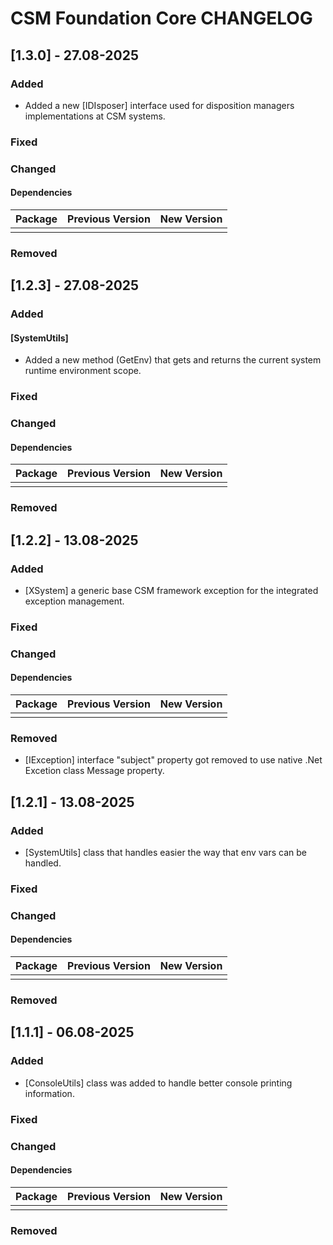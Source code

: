 # CSM Foundation Core CHANGELOG

## [1.3.0] - 27.08-2025

### Added

- Added a new [IDIsposer] interface used for disposition managers implementations at CSM systems.

### Fixed

### Changed

#### Dependencies

| Package                                 | Previous Version | New Version     |
|:----------------------------------------|:----------------:|:---------------:|
|                                         |                  |                 |

### Removed

## [1.2.3] - 27.08-2025

### Added

#### [SystemUtils]

- Added a new method (GetEnv) that gets and returns the current system runtime environment scope.

### Fixed

### Changed

#### Dependencies

| Package                                 | Previous Version | New Version     |
|:----------------------------------------|:----------------:|:---------------:|
|                                         |                  |                 |

### Removed

## [1.2.2] - 13.08-2025

### Added

- [XSystem] a generic base CSM framework exception for the integrated exception management.

### Fixed

### Changed

#### Dependencies

| Package                                 | Previous Version | New Version     |
|:----------------------------------------|:----------------:|:---------------:|
|                                         |                  |                 |

### Removed

- [IException] interface "subject" property got removed to use native .Net Excetion class Message property.

## [1.2.1] - 13.08-2025

### Added

- [SystemUtils] class that handles easier the way that env vars can be handled.

### Fixed

### Changed

#### Dependencies

| Package                                 | Previous Version | New Version     |
|:----------------------------------------|:----------------:|:---------------:|
|                                         |                  |                 |

### Removed

## [1.1.1] - 06.08-2025

### Added

- [ConsoleUtils] class was added to handle better console printing information.

### Fixed

### Changed

#### Dependencies

| Package                                 | Previous Version | New Version     |
|:----------------------------------------|:----------------:|:---------------:|
|                                         |                  |                 |

### Removed

